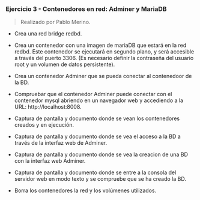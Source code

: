 ### Ejercicio 3 - Contenedores en red: Adminer y MariaDB

> Realizado por Pablo Merino.

- Crea una red bridge redbd.
- Crea un contenedor con una imagen de mariaDB que estará en la red redbd. Este contenedor se ejecutará en segundo plano, y será accesible a través del puerto 3306. (Es necesario definir la contraseña del usuario root y un volumen de datos persistente).
- Crea un contenedor Adminer que se pueda conectar al contenedoor de la BD.
- Compruebar que el contenedor Adminer puede conectar con el contenedor mysql abriendo en un navegador web y accediendo a la URL: http://localhost:8008.



- Captura de pantalla y documento donde se vean los contenedores creados y en ejecución.
- Captura de pantalla y documento donde se vea el acceso a la BD  a través de la interfaz web de Adminer.
- Captura de pantalla y documento donde se vea la creacion de una BD con la interfaz web Adminer.
- Captura de pantalla y documento donde se entre a la consola del servidor web en modo texto y se compruebe que se ha creado la BD.
- Borra los contenedores la red y los volúmenes utilizados.

